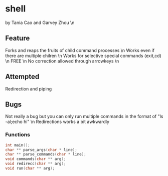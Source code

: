 # shell
by Tania Cao and Garvey Zhou \n

## Feature
  Forks and reaps the fruits of child command processes \n
     Works even if there are multiple chilren \n
  Works for selective special commands (exit,cd) \n
  FREE  \n
  No correction allowed through arrowkeys \n
  
## Attempted
  Redirection and piping
  
## Bugs
  Not really a bug but you can only run multiple commands in the format of "ls -al;echo hi" \n
  Redirections works a bit awkwardly
 
### Functions
  ```c
int main();
char ** parse_args(char * line);
char ** parse_commands(char * line);
void commands(char ** arg);
void redirecc(char ** arg);
void run(char ** arg);
```
